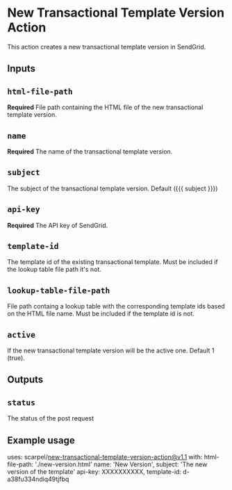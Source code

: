 # New Transactional Template Version Action

This action creates a new transactional template version in SendGrid.

## Inputs

## `html-file-path`

**Required** File path containing the HTML file of the new transactional template version.

## `name`

**Required** The name of the transactional template version.

## `subject`

The subject of the transactional template version. Default ({{{ subject }}})

## `api-key`

**Required** The API key of SendGrid.

## `template-id`

The template id of the existing transactional template. Must be included if the lookup table file path it's not.

## `lookup-table-file-path`

File path containg a lookup table with the corresponding template ids based on the HTML file name. Must be included if the template id is not.

## `active`

If the new transactional template version will be the active one. Default 1 (true).

## Outputs

## `status`

The status of the post request

## Example usage

uses: scarpel/new-transactional-template-version-action@v1.1
with:
html-file-path: './new-version.html'
name: 'New Version',
subject: 'The new version of the template'
api-key: XXXXXXXXXX,
template-id: d-a38fu334ndiq49tjfbq
